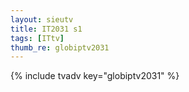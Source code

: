 ```yaml
--- 
layout: sieutv
title: IT2031 s1
tags: [ITtv]
thumb_re: globiptv2031
---
```

{% include tvadv key="globiptv2031" %} 
